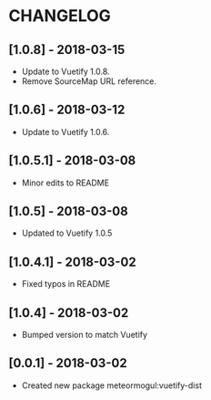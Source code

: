 # CHANGELOG

## [1.0.8] - 2018-03-15

- Update to Vuetify 1.0.8.
- Remove SourceMap URL reference.

## [1.0.6] - 2018-03-12

- Update to Vuetify 1.0.6.

## [1.0.5.1] - 2018-03-08

- Minor edits to README

## [1.0.5] - 2018-03-08

- Updated to Vuetify 1.0.5

## [1.0.4.1] - 2018-03-02

- Fixed typos in README

## [1.0.4] - 2018-03-02

- Bumped version to match Vuetify

## [0.0.1] - 2018-03-02

- Created new package meteormogul:vuetify-dist
